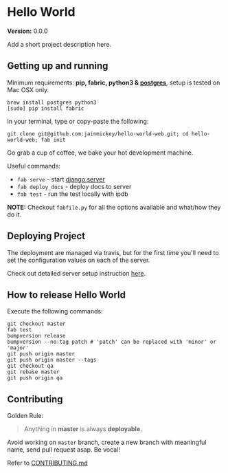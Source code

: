 Hello World
==============================

__Version:__ 0.0.0

Add a short project description here.

## Getting up and running

Minimum requirements: **pip, fabric, python3 & [postgres][install-postgres]**, setup is tested on Mac OSX only.

```
brew install postgres python3
[sudo] pip install fabric
```

[install-postgres]: http://www.gotealeaf.com/blog/how-to-install-postgresql-on-a-mac

In your terminal, type or copy-paste the following:

    git clone git@github.com:jainmickey/hello-world-web.git; cd hello-world-web; fab init

Go grab a cup of coffee, we bake your hot development machine.

Useful commands:

- `fab serve` - start [django server](http://localhost:8000/)
- `fab deploy_docs` - deploy docs to server
- `fab test` - run the test locally with ipdb

**NOTE:** Checkout `fabfile.py` for all the options available and what/how they do it.


## Deploying Project

The deployment are managed via travis, but for the first time you'll need to set the configuration values on each of the server.

Check out detailed server setup instruction [here](docs/backend/server_config.md).

## How to release Hello World

Execute the following commands:

```
git checkout master
fab test
bumpversion release
bumpversion --no-tag patch # 'patch' can be replaced with 'minor' or 'major'
git push origin master
git push origin master --tags
git checkout qa
git rebase master
git push origin qa
```

## Contributing

Golden Rule:

> Anything in **master** is always **deployable**.

Avoid working on `master` branch, create a new branch with meaningful name, send pull request asap. Be vocal!

Refer to [CONTRIBUTING.md][contributing]

[contributing]: http://github.com/jainmickey/hello-world-web/tree/master/CONTRIBUTING.md
